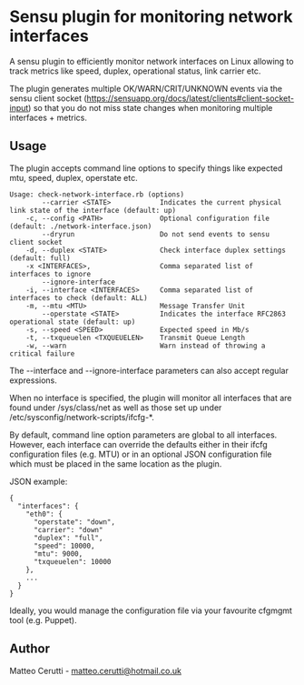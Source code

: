 # Sensu plugin for monitoring network interfaces

A sensu plugin to efficiently monitor network interfaces on Linux allowing to track metrics like speed, duplex, operational status, link carrier etc.

The plugin generates multiple OK/WARN/CRIT/UNKNOWN events via the sensu client socket (https://sensuapp.org/docs/latest/clients#client-socket-input) so that you
do not miss state changes when monitoring multiple interfaces + metrics.

## Usage

The plugin accepts command line options to specify things like expected mtu, speed, duplex, operstate etc.

```
Usage: check-network-interface.rb (options)
        --carrier <STATE>            Indicates the current physical link state of the interface (default: up)
    -c, --config <PATH>              Optional configuration file (default: ./network-interface.json)
        --dryrun                     Do not send events to sensu client socket
    -d, --duplex <STATE>             Check interface duplex settings (default: full)
    -x <INTERFACES>,                 Comma separated list of interfaces to ignore
        --ignore-interface
    -i, --interface <INTERFACES>     Comma separated list of interfaces to check (default: ALL)
    -m, --mtu <MTU>                  Message Transfer Unit
        --operstate <STATE>          Indicates the interface RFC2863 operational state (default: up)
    -s, --speed <SPEED>              Expected speed in Mb/s
    -t, --txqueuelen <TXQUEUELEN>    Transmit Queue Length
    -w, --warn                       Warn instead of throwing a critical failure
```

The --interface and --ignore-interface parameters can also accept regular expressions.

When no interface is specified, the plugin will monitor all interfaces that are found under /sys/class/net as well as those set up under /etc/sysconfig/network-scripts/ifcfg-\*.

By default, command line option parameters are global to all interfaces. However, each interface can override the defaults either in their ifcfg configuration files (e.g. MTU) or
in an optional JSON configuration file which must be placed in the same location as the plugin.

JSON example:

```
{
  "interfaces": {
    "eth0": {
      "operstate": "down",
      "carrier": "down"
      "duplex": "full",
      "speed": 10000,
      "mtu": 9000,
      "txqueuelen": 10000
    },
    ...
  }
}
```

Ideally, you would manage the configuration file via your favourite cfgmgmt tool (e.g. Puppet).

## Author
Matteo Cerutti - <matteo.cerutti@hotmail.co.uk>
